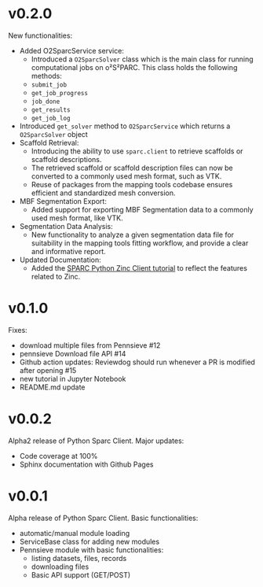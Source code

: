 v0.2.0
======
New functionalities:
* Added O2SparcService service:
   * Introduced a `O2SparcSolver` class which is the main class for running computational jobs on o²S²PARC. This class holds the following methods:
   * `submit_job`
   * `get_job_progress`
   * `job_done`
   * `get_results`
   * `get_job_log`
* Introduced `get_solver` method to `O2SparcService` which returns a `O2SparcSolver` object
* Scaffold Retrieval:
   * Introducing the ability to use `sparc.client` to retrieve scaffolds or scaffold descriptions.
   * The retrieved scaffold or scaffold description files can now be converted to a commonly used mesh format, such as VTK.
   * Reuse of packages from the mapping tools codebase ensures efficient and standardized mesh conversion.
* MBF Segmentation Export:
   * Added support for exporting MBF Segmentation data to a commonly used mesh format, like VTK.
* Segmentation Data Analysis:
   * New functionality to analyze a given segmentation data file for suitability in the mapping tools fitting workflow, and provide a clear and informative report.
* Updated Documentation:
   * Added the [SPARC Python Zinc Client tutorial](https://github.com/nih-sparc/sparc.client/blob/main/docs/tutorial-zinc.ipynb) to reflect the features related to Zinc.


v0.1.0
======
Fixes:
* download multiple files from Pennsieve #12
* pennsieve Download file API #14
* Github action updates: Reviewdog should run whenever a PR is modified after opening #15
* new tutorial in Jupyter Notebook
* README.md update


v0.0.2
======
Alpha2 release of Python Sparc Client.
Major updates:
* Code coverage at 100%
* Sphinx documentation with Github Pages


v0.0.1
======
Alpha release of Python Sparc Client.
Basic functionalities:
* automatic/manual module loading
* ServiceBase class for adding new modules
* Pennsieve module with basic functionalities: 
   * listing datasets, files, records
   * downloading files
   * Basic API support (GET/POST) 